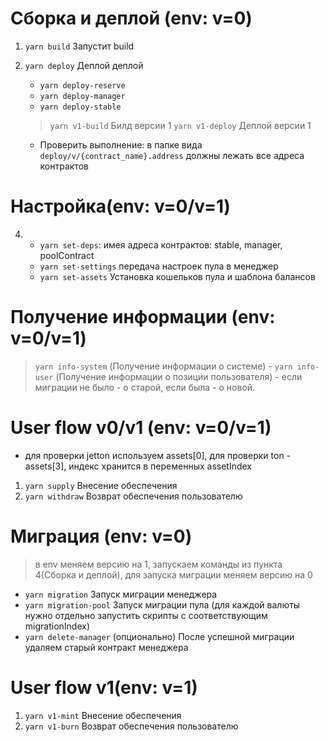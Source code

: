 
# Сборка и деплой (env: v=0)
1. `yarn build` Запустит build
2. `yarn deploy` Деплой деплой
    - `yarn deploy-reserve`
    - `yarn deploy-manager`
    - `yarn deploy-stable`
    > `yarn v1-build` Билд версии 1
    > `yarn v1-deploy` Деплой версии 1

    * Проверить выполнение: в папке вида `deploy/v/{contract_name}.address` должны лежать все адреса контрактов

# Настройка(env: v=0/v=1)
4. 
    - `yarn set-deps`: имея адреса контрактов: stable, manager, poolContract
    - `yarn set-settings` передача настроек пула в менеджер
    - `yarn set-assets` Установка кошельков пула и шаблона балансов

# Получение информации (env: v=0/v=1)
> `yarn info-system` (Получение информации о системе) -
> `yarn info-user` (Получение информации о позиции пользователя) - если миграции не было - о старой, если была - о новой. 

# User flow v0/v1 (env: v=0/v=1)
  - для проверки jetton используем assets[0], для проверки ton - assets[3], индекс хранится в переменных assetIndex 
1. `yarn supply` Внесение обеспечения
2. `yarn withdraw` Возврат обеспечения пользователю

# Миграция (env: v=0)
> в env меняем версию на 1, запускаем команды из пункта 4(Сборка и деплой), для запуска миграции меняем версию на 0
 - `yarn migration` Запуск миграции менеджера
 - `yarn migration-pool` Запуск миграции пула (для каждой валюты нужно отдельно запустить скрипты с соответствующим      migrationIndex)
 - `yarn delete-manager` (опционально) После успешной миграции удаляем старый контракт менеджера

# User flow v1(env: v=1)
1. `yarn v1-mint` Внесение обеспечения
2. `yarn v1-burn` Возврат обеспечения пользователю


